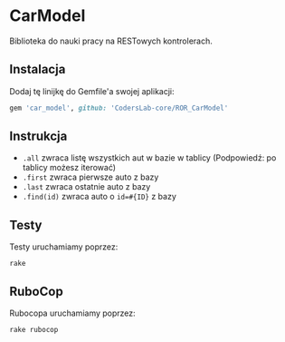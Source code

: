 # CarModel

Biblioteka do nauki pracy na RESTowych kontrolerach.

## Instalacja

Dodaj tę linijkę do Gemfile'a swojej aplikacji:

```ruby
gem 'car_model', github: 'CodersLab-core/ROR_CarModel'
```

## Instrukcja

* `.all` zwraca listę wszystkich aut w bazie w tablicy (Podpowiedź: po tablicy możesz iterować)
* `.first` zwraca pierwsze auto z bazy
* `.last` zwraca ostatnie auto z bazy
* `.find(id)` zwraca auto o `id=#{ID}` z bazy

## Testy

Testy uruchamiamy poprzez:

```
rake
```

## RuboCop

Rubocopa uruchamiamy poprzez:

```
rake rubocop
```
